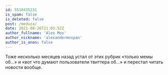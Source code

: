 ```yaml
---
id: 5510435231
is_spam: false
is_deleted: false
post: /meduza/
date: 2021-08-26T21:03:52Z
author_fullname: 'Alex Mos'
author_nickname: 'alexandermospan'
author_is_anon: false
---
```


<p>Тоже несколько месяцев назад устал от этих рубрик «только мемы об...» и «вот что думают пользователи твиттера об...» и перестал читать новости вообще.</p>
